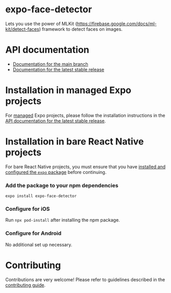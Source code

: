 # expo-face-detector

Lets you use the power of MLKit (https://firebase.google.com/docs/ml-kit/detect-faces) framework to detect faces on images.

# API documentation

- [Documentation for the main branch](https://github.com/expo/expo/blob/main/docs/pages/versions/unversioned/sdk/facedetector.md)
- [Documentation for the latest stable release](https://docs.expo.dev/versions/latest/sdk/facedetector/)

# Installation in managed Expo projects

For [managed](https://docs.expo.dev/versions/latest/introduction/managed-vs-bare/) Expo projects, please follow the installation instructions in the [API documentation for the latest stable release](https://docs.expo.dev/versions/latest/sdk/facedetector/).

# Installation in bare React Native projects

For bare React Native projects, you must ensure that you have [installed and configured the `expo` package](https://docs.expo.dev/bare/installing-expo-modules/) before continuing.

### Add the package to your npm dependencies

```
expo install expo-face-detector
```

### Configure for iOS

Run `npx pod-install` after installing the npm package.

### Configure for Android

No additional set up necessary.

# Contributing

Contributions are very welcome! Please refer to guidelines described in the [contributing guide](https://github.com/expo/expo#contributing).
